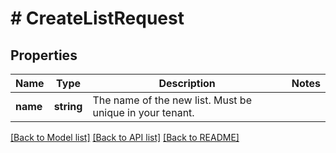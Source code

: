 # # CreateListRequest

## Properties

Name | Type | Description | Notes
------------ | ------------- | ------------- | -------------
**name** | **string** | The name of the new list. Must be unique in your tenant. |

[[Back to Model list]](../../README.md#models) [[Back to API list]](../../README.md#endpoints) [[Back to README]](../../README.md)
